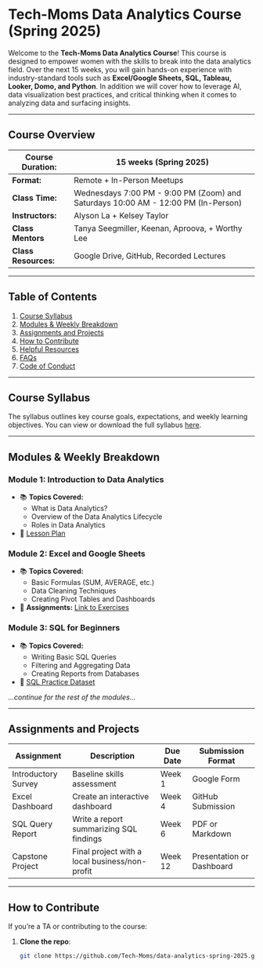 # **Tech-Moms Data Analytics Course (Spring 2025)**

Welcome to the **Tech-Moms Data Analytics Course**! This course is designed to empower women with the skills to break into the data analytics field. Over the next 15 weeks, you will gain hands-on experience with industry-standard tools such as **Excel/Google Sheets, SQL, Tableau, Looker, Domo, and Python**. In addition we will cover how to leverage AI, data visualization best practices, and critical thinking when it comes to analyzing data and surfacing insights. 

---

## **Course Overview**

| **Course Duration:**  | 15 weeks (Spring 2025)    |
|-----------------------|--------------------------|
| **Format:**            | Remote + In-Person Meetups |
| **Class Time:**        | Wednesdays 7:00 PM - 9:00 PM (Zoom) and Saturdays 10:00 AM - 12:00 PM (In-Person) |
| **Instructors:**       | Alyson La + Kelsey Taylor |
| **Class Mentors** | Tanya Seegmiller, Keenan, Aproova, + Worthy Lee | 
| **Class Resources:**   | Google Drive, GitHub, Recorded Lectures |

---

## **Table of Contents**

1. [Course Syllabus](#course-syllabus)
2. [Modules & Weekly Breakdown](#modules--weekly-breakdown)
3. [Assignments and Projects](#assignments-and-projects)
4. [How to Contribute](#how-to-contribute)
5. [Helpful Resources](#helpful-resources)
6. [FAQs](#faqs)
7. [Code of Conduct](#code-of-conduct)

---

## **Course Syllabus**

The syllabus outlines key course goals, expectations, and weekly learning objectives. You can view or download the full syllabus [here](./syllabus.md).

---

## **Modules & Weekly Breakdown**

### **Module 1: Introduction to Data Analytics**
- 📚 **Topics Covered:**
  - What is Data Analytics?
  - Overview of the Data Analytics Lifecycle
  - Roles in Data Analytics
- 🔗 [Lesson Plan](./module-1-intro-to-data-analytics/lesson-plan.md)

### **Module 2: Excel and Google Sheets**
- 📚 **Topics Covered:**
  - Basic Formulas (SUM, AVERAGE, etc.)
  - Data Cleaning Techniques
  - Creating Pivot Tables and Dashboards
- 📝 **Assignments:** [Link to Exercises](./module-2-excel-google-sheets/assignments/)

### **Module 3: SQL for Beginners**
- 📚 **Topics Covered:**
  - Writing Basic SQL Queries
  - Filtering and Aggregating Data
  - Creating Reports from Databases
- 🔗 [SQL Practice Dataset](./module-3-sql/sample-datasets/)
  
*...continue for the rest of the modules...*

---

## **Assignments and Projects**

| **Assignment**      | **Description**                         | **Due Date** | **Submission Format** |
|---------------------|-------------------------------------------|--------------|----------------------|
| Introductory Survey | Baseline skills assessment                | Week 1       | Google Form           |
| Excel Dashboard     | Create an interactive dashboard           | Week 4       | GitHub Submission     |
| SQL Query Report    | Write a report summarizing SQL findings   | Week 6       | PDF or Markdown       |
| Capstone Project    | Final project with a local business/non-profit | Week 12  | Presentation or Dashboard |

---

## **How to Contribute**

If you’re a TA or contributing to the course:
1. **Clone the repo**:
   ```bash
   git clone https://github.com/Tech-Moms/data-analytics-spring-2025.git

